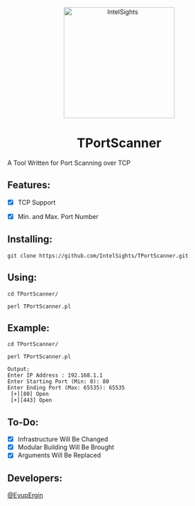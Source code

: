 <p align="center">
  <img src="https://github.com/IntelSights/About/blob/main/img/IntelSights.png?raw=true" alt="IntelSights" width="250" />
</p>

<h1 align="center">TPortScanner</h1>

A Tool Written for Port Scanning over TCP

<h2 align="left">Features:</h2>

- [x] TCP Support
- [x] Min. and Max. Port Number  


<h2 align="left">Installing:</h2>

```
git clone https://github.com/IntelSights/TPortScanner.git
```

<h2 align="left">Using:</h2>

```
cd TPortScanner/

perl TPortScanner.pl
```

<h2 align="left">Example:</h2>

```
cd TPortScanner/

perl TPortScanner.pl

Output;
Enter IP Address : 192.168.1.1
Enter Starting Port (Min: 0): 80
Enter Ending Port (Max: 65535): 65535
 [+][80] Open       
 [+][443] Open       

```


<h2 align="left">To-Do:</h2>

- [x] Infrastructure Will Be Changed
- [x] Modular Building Will Be Brought
- [x] Arguments Will Be Replaced

<h2 align="left">Developers:</h2>

[@EyupErgin](https://github.com/eyupergin)



